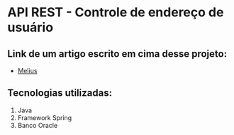 # API REST - Controle de endereço de usuário

## Link de um artigo escrito em cima desse projeto:
* [Melius](https://henriquerrmartins.medium.com/criando-e-entendendo-api-rest-do-zero-f477ffe8359a)

## Tecnologias utilizadas:
1.  Java
2.  Framework Spring
3.  Banco Oracle

